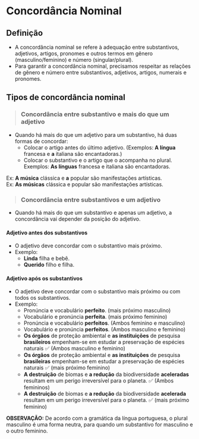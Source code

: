 # Concordância Nominal

## Definição
* A concordância nominal se refere à adequação entre substantivos, adjetivos, artigos, pronomes e outros termos em gênero (masculino/feminino) e número (singular/plural).
* Para garantir a concordância nominal, precisamos respeitar as relações de gênero e número entre substantivos, adjetivos, artigos, numerais e pronomes.

## Tipos de concordância nominal

> ### Concordância entre substantivo e mais do que um adjetivo
* Quando há mais do que um adjetivo para um substantivo, há duas formas de concordar:
  - Colocar o artigo antes do último adjetivo. (Exemplos: **A língua** francesa e **a** italiana são encantadoras.)
  - Colocar o substantivo e o artigo que o acompanha no plural. Exemplos: **As línguas** francesa e italiana são encantadoras.

Ex: **A música** clássica e **a** popular são manifestações artísticas.  
Ex: **As músicas** clássica e popular são manifestações artísticas.  

> ### Concordância entre substantivos e um adjetivo
* Quando há mais do que um substantivo e apenas um adjetivo, a concordância vai depender da posição do adjetivo.

#### Adjetivo antes dos substantivos
* O adjetivo deve concordar com o substantivo mais próximo. 
* Exemplo:
  - **Linda** filha e bebê.
  - **Querido** filho e filha.

#### Adjetivo após os substantivos
* O adjetivo deve concordar com o substantivo mais próximo ou com todos os substantivos. 
* Exemplo:
  - Pronúncia e vocabulário **perfeito**. (mais próximo masculino)
  - Vocabulário e pronúncia **perfeita**. (mais próximo feminino)
  - Pronúncia e vocabulário **perfeitos**. (Ambos feminino e masculino)
  - Vocabulário e pronúncia **perfeitos**. (Ambos masculino e feminino)
  - **Os órgãos** de proteção ambiental e **as instituições** de pesquisa **brasileiros** empenham-se em estudar a preservação de espécies naturais ✅ (Ambos masculino e feminino)
  - **Os órgãos** de proteção ambiental e **as instituições** de pesquisa **brasileiras** empenham-se em estudar a preservação de espécies naturais ✅ (mais próximo feminino)
  - **A destruição** de biomas e **a redução** da biodiversidade **aceleradas** resultam em um perigo irreversível para o planeta. ✅ (Ambos femininos)
  - **A destruição** de biomas e **a redução** da biodiversidade **acelerada** resultam em um perigo irreversível para o planeta. ✅ (mais próximo feminino)

**OBSERVAÇÃO:** De acordo com a gramática da língua portuguesa, o plural masculino é uma forma neutra, para quando um substantivo for masculino e o outro feminino.
